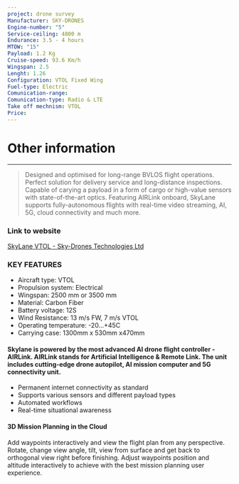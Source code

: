 ```yaml
---
project: drone survey
Manufacturer: SKY-DRONES
Engine-number: "5"
Service-ceiling: 4800 m
Endurance: 3.5 - 4 hours
MTOW: "15"
Payload: 1.2 Kg
Cruise-speed: 93.6 Km/h
Wingspan: 2.5
Lenght: 1.26
Configuration: VTOL Fixed Wing
Fuel-type: Electric
Comunication-range: 
Comunication-type: Radio & LTE
Take off mechnism: VTOL
Price:
---
```

# Other information
---
>Designed and optimised for long-range BVLOS flight operations. Perfect solution for delivery service and long-distance inspections. Capable of carying a payload in a form of cargo or high-value sensors with state-of-the-art optics. 
>Featuring AIRLink onboard, SkyLane supports fully-autonomous flights with real-time video streaming, AI, 5G, cloud connectivity and much more.
### Link to website
[SkyLane VTOL - Sky-Drones Technologies Ltd](https://sky-drones.com/skylane)
### KEY FEATURES  
- Aircraft type: VTOL
- Propulsion system: Electrical
- Wingspan: 2500 mm or 3500 mm
- Material: Carbon Fiber
- Battery voltage: 12S
- Wind Resistance: 13 m/s FW, 7 m/s VTOL
- Operating temperature: -20...+45C
- Carrying case: 1300mm x 530mm x470mm

#### Skylane is powered by the most advanced AI drone flight controller - AIRLink. AIRLink stands for Artificial Intelligence & Remote Link. The unit includes cutting-edge drone autopilot, AI mission computer and 5G connectivity unit.
- Permanent internet connectivity as standard
- Supports various sensors and different payload types
- Automated workflows
- Real-time situational awareness

#### 3D Mission Planning in the Cloud
Add waypoints interactively and view the flight plan from any perspective. Rotate, change view angle, tilt, view from surface and get back to orthogonal view right before finishing. Adjust waypoints position and altitude interactively to achieve with the best mission planning user experience.